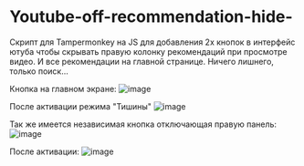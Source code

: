# Youtube-off-recommendation-hide-
Скрипт для Tampermonkey на JS для добавления 2х кнопок в интерфейс ютуба чтобы скрывать правую колонку рекомендаций при просмотре видео. И все рекомендации на главной странице. Ничего лишнего, только поиск...

Кнопка на главном экране:
![image](https://github.com/user-attachments/assets/85717f8d-57b1-46d8-be9a-73ac2c17679f)

После активации режима "Тишины"
![image](https://github.com/user-attachments/assets/22d1754b-92a3-47ef-95fa-8ffd853c49d2)


Так же имеется независимая кнопка отключающая правую панель:
![image](https://github.com/user-attachments/assets/edb41fb5-5a81-450c-94a3-1f7217f1174a)

После активации:
![image](https://github.com/user-attachments/assets/f74c0125-53e6-4ee2-87ce-0bfe4ca972c0)
